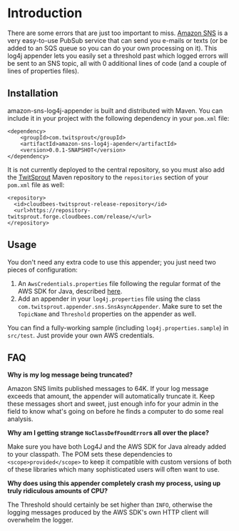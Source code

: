 Introduction
============

There are some errors that are just too important to miss. [Amazon SNS](http://aws.amazon.com/sns/)
is a very easy-to-use PubSub service that can send you e-mails or texts (or be
added to an SQS queue so you can do your own processing on it). This log4j
appender lets you easily set a threshold past which logged errors will be sent
to an SNS topic, all with 0 additional lines of code (and a couple of lines of
properties files).

Installation
------------

amazon-sns-log4j-appender is built and distributed with Maven. You can include
it in your project with the following dependency in your `pom.xml` file:

    <dependency>
        <groupId>com.twitsprout</groupId>
        <artifactId>amazon-sns-log4j-apender</artifactId>
        <version>0.0.1-SNAPSHOT</version>
    </dependency>

It is not currently deployed to the central repository, so you must also
add the [TwitSprout](http://twitsprout.com) Maven repository to the
`repositories` section of your `pom.xml` file as well:

    <repository>
      <id>cloudbees-twitsprout-release-repository</id>
      <url>https://repository-twitsprout.forge.cloudbees.com/release/</url>
    </repository>

Usage
-----

You don't need any extra code to use this appender; you just need two pieces of
configuration:

  1. An `AwsCredentials.properties` file following the regular format of the
     AWS SDK for Java, described [here](http://aws.amazon.com/articles/3586).
  2. Add an appender in your `log4j.properties` file using the class
     `com.twitsprout.appender.sns.SnsAsyncAppender`. Make sure to set the
     `TopicName` and `Threshold` properties on the appender as well.

You can find a fully-working sample (including `log4j.properties.sample`) in
 `src/test`. Just provide your own AWS credentials.

FAQ
---

  **Why is my log message being truncated?**

  Amazon SNS limits published messages to 64K. If your log message exceeds that
  amount, the appender will automatically truncate it. Keep these messages short
  and sweet, just enough info for your admin in the field to know what's going on
  before he finds a computer to do some real analysis.

  **Why am I getting strange `NoClassDefFoundError`s all over the place?**

  Make sure you have both Log4J and the AWS SDK for Java already added to your
  classpath. The POM sets these dependencies to `<scope>provided</scope>` to keep
  it compatible with custom versions of both of these libraries which many
  sophisticated users will often want to use.

  **Why does using this appender completely crash my process, using up
  truly ridiculous amounts of CPU?**

  The Threshold should certainly be set higher than `INFO`, otherwise the logging
  messages produced by the AWS SDK's own HTTP client will overwhelm the logger.


